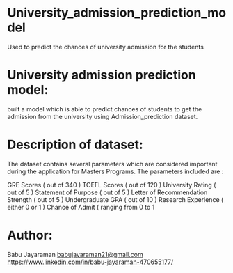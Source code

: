 # University_admission_prediction_model
Used to predict the chances of university admission for the students

University admission prediction model:
======================================
built a model which is able to predict chances of students to get the admission from the university using Admission_prediction dataset.

Description of dataset:
=======================
The dataset contains several parameters which are considered important during the application for Masters Programs. The parameters included are :

GRE Scores ( out of 340 )
TOEFL Scores ( out of 120 )
University Rating ( out of 5 )
Statement of Purpose ( out of 5 )
Letter of Recommendation Strength ( out of 5 )
Undergraduate GPA ( out of 10 )
Research Experience ( either 0 or 1 )
Chance of Admit ( ranging from 0 to 1 


Author:
=======
Babu Jayaraman
babujayaraman21@gmail.com
https://www.linkedin.com/in/babu-jayaraman-470655177/
